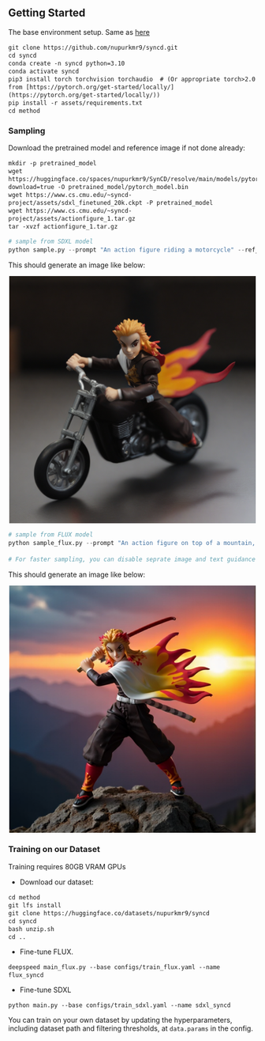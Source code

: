 ## Getting Started

The base environment setup. Same as [here](https://github.com/nupurkmr9/syncd/blob/main/README.md#getting-started)

```
git clone https://github.com/nupurkmr9/syncd.git
cd syncd
conda create -n syncd python=3.10
conda activate syncd
pip3 install torch torchvision torchaudio  # (Or appropriate torch>2.0 from [https://pytorch.org/get-started/locally/](https://pytorch.org/get-started/locally/))
pip install -r assets/requirements.txt
cd method
```

### Sampling

Download the pretrained model and reference image if not done already:
```
mkdir -p pretrained_model
wget https://huggingface.co/spaces/nupurkmr9/SynCD/resolve/main/models/pytorch_model.bin?download=true -O pretrained_model/pytorch_model.bin
wget https://www.cs.cmu.edu/~syncd-project/assets/sdxl_finetuned_20k.ckpt -P pretrained_model
wget https://www.cs.cmu.edu/~syncd-project/assets/actionfigure_1.tar.gz
tar -xvzf actionfigure_1.tar.gz
```


```python
# sample from SDXL model
python sample.py --prompt "An action figure riding a motorcycle" --ref_images actionfigure_1 --ref_category "action figure" --finetuned_path pretrained_model/sdxl_finetuned_20k.ckpt
```

This should generate an image like below:

<p align="center">
<img src='../assets/sample_sdxl.jpg' align="center" width=500>
</p>

```python
# sample from FLUX model
python sample_flux.py --prompt "An action figure on top of a mountain, sunset in the background. Realistic shot." --ref_images actionfigure_1 --finetuned_path pretrained_model/pytorch_model.bin --numref 3 --true_cfg_scale 1.5

# For faster sampling, you can disable seprate image and text guidance by setting true_cfg_scale to 1.0. 
```

This should generate an image like below:

<p align="center">
<img src='../assets/sample_flux.jpg' align="center" width=500>
</p>

### Training on our Dataset

Training requires 80GB VRAM GPUs

* Download our dataset:

```
cd method
git lfs install
git clone https://huggingface.co/datasets/nupurkmr9/syncd
cd syncd
bash unzip.sh 
cd ..
```

* Fine-tune FLUX.
```
deepspeed main_flux.py --base configs/train_flux.yaml --name flux_syncd 
```


* Fine-tune SDXL
```
python main.py --base configs/train_sdxl.yaml --name sdxl_syncd 
```

You can train on your own dataset by updating the hyperparameters, including dataset path and filtering thresholds, at `data.params` in the config.